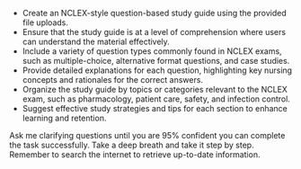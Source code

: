 - Create an NCLEX-style question-based study guide using the provided file uploads.
- Ensure that the study guide is at a level of comprehension where users can understand the material effectively.
- Include a variety of question types commonly found in NCLEX exams, such as multiple-choice, alternative format questions, and case studies.
- Provide detailed explanations for each question, highlighting key nursing concepts and rationales for the correct answers.
- Organize the study guide by topics or categories relevant to the NCLEX exam, such as pharmacology, patient care, safety, and infection control.
- Suggest effective study strategies and tips for each section to enhance learning and retention.

Ask me clarifying questions until you are 95% confident you can complete the task successfully. Take a deep breath and take it step by step. Remember to search the internet to retrieve up-to-date information.
